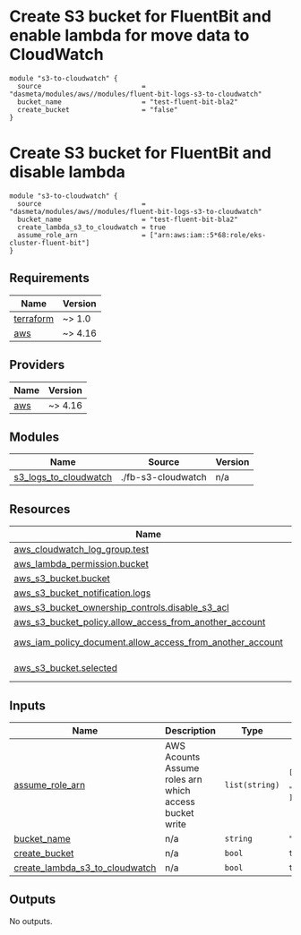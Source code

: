 # Create S3 bucket for FluentBit and enable lambda for move data to CloudWatch

```
module "s3-to-cloudwatch" {
  source                         = "dasmeta/modules/aws//modules/fluent-bit-logs-s3-to-cloudwatch"
  bucket_name                    = "test-fluent-bit-bla2"
  create_bucket                  = "false"
}
```

# Create S3 bucket for FluentBit and disable lambda

```
module "s3-to-cloudwatch" {
  source                         = "dasmeta/modules/aws//modules/fluent-bit-logs-s3-to-cloudwatch"
  bucket_name                    = "test-fluent-bit-bla2"
  create_lambda_s3_to_cloudwatch = true
  assume_role_arn                = ["arn:aws:iam::5*68:role/eks-cluster-fluent-bit"]
}
```

<!-- BEGINNING OF PRE-COMMIT-TERRAFORM DOCS HOOK -->

## Requirements

| Name                                                                     | Version |
| ------------------------------------------------------------------------ | ------- |
| <a name="requirement_terraform"></a> [terraform](#requirement_terraform) | ~> 1.0  |
| <a name="requirement_aws"></a> [aws](#requirement_aws)                   | ~> 4.16 |

## Providers

| Name                                             | Version |
| ------------------------------------------------ | ------- |
| <a name="provider_aws"></a> [aws](#provider_aws) | ~> 4.16 |

## Modules

| Name                                                                                               | Source             | Version |
| -------------------------------------------------------------------------------------------------- | ------------------ | ------- |
| <a name="module_s3_logs_to_cloudwatch"></a> [s3_logs_to_cloudwatch](#module_s3_logs_to_cloudwatch) | ./fb-s3-cloudwatch | n/a     |

## Resources

| Name                                                                                                                                                            | Type        |
| --------------------------------------------------------------------------------------------------------------------------------------------------------------- | ----------- |
| [aws_cloudwatch_log_group.test](https://registry.terraform.io/providers/hashicorp/aws/latest/docs/resources/cloudwatch_log_group)                               | resource    |
| [aws_lambda_permission.bucket](https://registry.terraform.io/providers/hashicorp/aws/latest/docs/resources/lambda_permission)                                   | resource    |
| [aws_s3_bucket.bucket](https://registry.terraform.io/providers/hashicorp/aws/latest/docs/resources/s3_bucket)                                                   | resource    |
| [aws_s3_bucket_notification.logs](https://registry.terraform.io/providers/hashicorp/aws/latest/docs/resources/s3_bucket_notification)                           | resource    |
| [aws_s3_bucket_ownership_controls.disable_s3_acl](https://registry.terraform.io/providers/hashicorp/aws/latest/docs/resources/s3_bucket_ownership_controls)     | resource    |
| [aws_s3_bucket_policy.allow_access_from_another_account](https://registry.terraform.io/providers/hashicorp/aws/latest/docs/resources/s3_bucket_policy)          | resource    |
| [aws_iam_policy_document.allow_access_from_another_account](https://registry.terraform.io/providers/hashicorp/aws/latest/docs/data-sources/iam_policy_document) | data source |
| [aws_s3_bucket.selected](https://registry.terraform.io/providers/hashicorp/aws/latest/docs/data-sources/s3_bucket)                                              | data source |

## Inputs

| Name                                                                                                                        | Description                                            | Type           | Default                                                                 | Required |
| --------------------------------------------------------------------------------------------------------------------------- | ------------------------------------------------------ | -------------- | ----------------------------------------------------------------------- | :------: |
| <a name="input_assume_role_arn"></a> [assume_role_arn](#input_assume_role_arn)                                              | AWS Acounts Assume roles arn which access bucket write | `list(string)` | <pre>[<br> "arn:aws:iam::*:role/eks-cluster-fluent-bit-role"<br>]</pre> |    no    |
| <a name="input_bucket_name"></a> [bucket_name](#input_bucket_name)                                                          | n/a                                                    | `string`       | `"test-fluent-bit-bla"`                                                 |    no    |
| <a name="input_create_bucket"></a> [create_bucket](#input_create_bucket)                                                    | n/a                                                    | `bool`         | `true`                                                                  |    no    |
| <a name="input_create_lambda_s3_to_cloudwatch"></a> [create_lambda_s3_to_cloudwatch](#input_create_lambda_s3_to_cloudwatch) | n/a                                                    | `bool`         | `true`                                                                  |    no    |

## Outputs

No outputs.

<!-- END OF PRE-COMMIT-TERRAFORM DOCS HOOK -->
